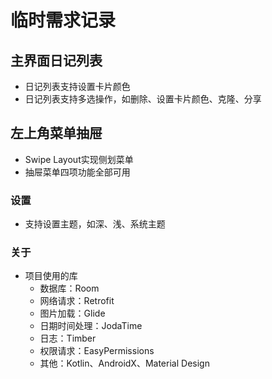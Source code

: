 # 临时需求记录
## 主界面日记列表
- 日记列表支持设置卡片颜色
- 日记列表支持多选操作，如删除、设置卡片颜色、克隆、分享

## 左上角菜单抽屉
- Swipe Layout实现侧划菜单
- 抽屉菜单四项功能全部可用
### 设置
- 支持设置主题，如深、浅、系统主题

### 关于
- 项目使用的库
  - 数据库：Room
  - 网络请求：Retrofit
  - 图片加载：Glide
  - 日期时间处理：JodaTime
  - 日志：Timber
  - 权限请求：EasyPermissions
  - 其他：Kotlin、AndroidX、Material Design
